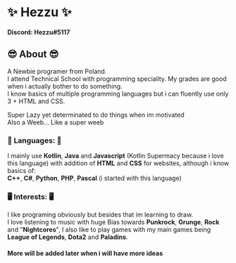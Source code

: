 # ✨ Hezzu ✨
**Discord: Hezzu#5117**
## 😎 About 😎
A Newbie programer from Poland.  
I attend Technical School with programming speciality.
My grades are good when i actually bother to do something.  
I know basics of multiple programming languages but i can fluently use only 3 + HTML and CSS.

Super Lazy yet determinated to do things when im motivated  
Also a Weeb... Like a super weeb  
### 💬 Languages: 💬  
I mainly use **Kotlin**, **Java** and **Javascript** (Kotlin Supermacy because i love this language) with addition of **HTML** and **CSS** for websites, although i know basics of:  
**C++**, **C#**, **Python**, **PHP**, **Pascal** (i started with this language)
### 🖥️ Interests: 🖥️
I like programing obviously but besides that im learning to draw.  
I love listening to music with huge Bias towards **Punkrock**, **Grunge**, **Rock** and "**Nightcores**", I also like to play games with my main games being **League of Legends**, **Dota2** and **Paladins**.  
#### More will be added later when i will have more ideas
